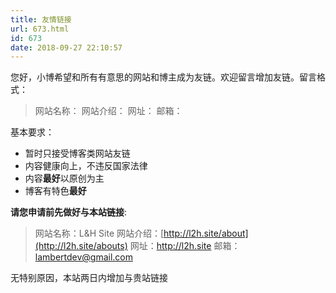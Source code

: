 ```yaml
---
title: 友情链接
url: 673.html
id: 673
date: 2018-09-27 22:10:57
---
```


您好，小博希望和所有有意思的网站和博主成为友链。欢迎留言增加友链。留言格式：

> 网站名称： 网站介绍： 网址： 邮箱：

基本要求：

*   暂时只接受博客类网站友链
*   内容健康向上，不违反国家法律
*   内容**最好**以原创为主
*   博客有特色**最好**

**请您申请前先做好与本站链接**:

> 网站名称：L&H Site 网站介绍：[http://l2h.site/about](http://l2h.site/abouts) 网址：http://l2h.site 邮箱：lambertdev@gmail.com

无特别原因，本站两日内增加与贵站链接